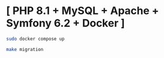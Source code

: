 # [ PHP 8.1 + MySQL + Apache + Symfony 6.2 + Docker ]


```sh
sudo docker compose up
```

```sh
make migration
```
